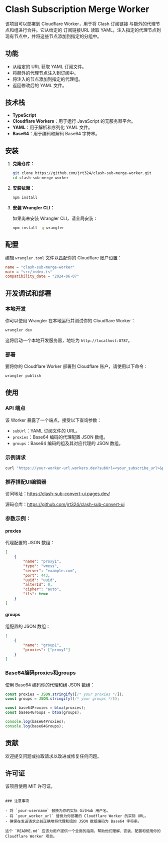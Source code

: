 
# Clash Subscription Merge Worker

该项目可以部署到 Cloudflare Worker，用于将 Clash 订阅链接 与额外的代理节点和组进行合并。它从给定的 订阅链接URL 读取 YAML，注入指定的代理节点到现有节点中，并将这些节点添加到指定的分组中。

## 功能

- 从给定的 URL 获取 YAML 订阅文件。
- 将额外的代理节点注入到订阅中。
- 将注入的节点添加到指定的代理组。
- 返回修改后的 YAML 文件。

## 技术栈

- **TypeScript**
- **Cloudflare Workers**：用于运行 JavaScript 的无服务器平台。
- **YAML**：用于解析和序列化 YAML 文件。
- **Base64**：用于编码和解码 Base64 字符串。

## 安装

1. **克隆仓库：**

    ```bash
    git clone https://github.com/jrt324/clash-sub-merge-worker.git
    cd clash-sub-merge-worker
    ```

2. **安装依赖：**

    ```bash
    npm install
    ```

3. **安装 Wrangler CLI：**

    如果尚未安装 Wrangler CLI，请全局安装：

    ```bash
    npm install -g wrangler
    ```

## 配置

编辑 `wrangler.toml` 文件以匹配你的 Cloudflare 账户设置：

```toml
name = "clash-sub-merge-worker"
main = "src/index.ts"
compatibility_date = "2024-06-07"
```

## 开发调试和部署

### 本地开发

你可以使用 Wrangler 在本地运行并测试你的 Cloudflare Worker：

```bash
wrangler dev
```

这将启动一个本地开发服务器，地址为 `http://localhost:8787`。

### 部署

要将你的 Cloudflare Worker 部署到 Cloudflare 账户，请使用以下命令：

```bash
wrangler publish
```

## 使用

### API 端点

该 Worker 暴露了一个端点，接受以下查询参数：

- `subUrl`：YAML 订阅文件的 URL。
- `proxies`：Base64 编码的代理配置 JSON 数组。
- `groups`：Base64 编码的组及其对应代理的 JSON 数组。

### 示例请求

```bash
curl "https://your-worker-url.workers.dev?subUrl=<your_subscribe_url>&proxies=<base64_encoded_proxies>&groups=<base64_encoded_groups>"
```

### 推荐搭配UI编辑器
访问地址：https://clash-sub-convert-ui.pages.dev/

源码仓库：https://github.com/jrt324/clash-sub-convert-ui

### 参数示例：

#### proxies

代理配置的 JSON 数组：

```json
[
    {
        "name": "proxy1",
        "type": "vmess",
        "server": "example.com",
        "port": 443,
        "uuid": "uuid",
        "alterId": 0,
        "cipher": "auto",
        "tls": true
    }
]
```

#### groups

组配置的 JSON 数组：

```json
[
    {
        "name": "group1",
        "proxies": ["proxy1"]
    }
]
```

### Base64编码proxies和groups

使用 Base64 编码你的代理和组 JSON 数组：

```javascript
const proxies = JSON.stringify([/* your proxies */]);
const groups = JSON.stringify([/* your groups */]);

const base64Proxies = btoa(proxies);
const base64Groups = btoa(groups);

console.log(base64Proxies);
console.log(base64Groups);
```

## 贡献

欢迎提交问题或拉取请求以改进或修复任何问题。

## 许可证

该项目使用 MIT 许可证。
```

### 注意事项

- 将 `your-username` 替换为你的实际 GitHub 用户名。
- 将 `your_worker_url` 替换为你部署的 Cloudflare Worker 的实际 URL。
- 确保在发送请求之前正确地将代理和组的 JSON 数组编码为 Base64 字符串。

这个 `README.md` 应该为用户提供一个全面的指南，帮助他们理解、安装、配置和使用你的 Cloudflare Worker 项目。